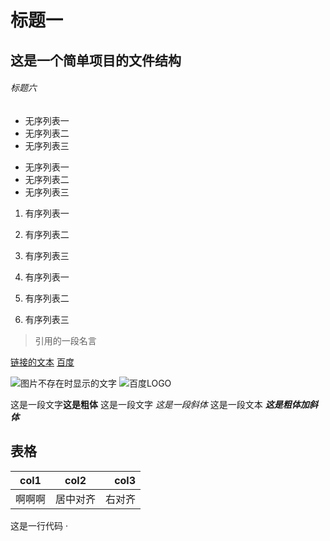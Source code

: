 # 标题一
## 这是一个简单项目的文件结构
###### 标题六

- 无序列表一
- 无序列表二
- 无序列表三

* 无序列表一
* 无序列表二
* 无序列表三

1. 有序列表一
2. 有序列表二
3. 有序列表三

1. 有序列表一
1. 有序列表二
1. 有序列表三

> 引用的一段名言

[链接的文本](链接的url)
[百度](http://www.baidu.com)

![图片不存在时显示的文字](图片的地址链接)
![百度LOGO](http://www.baidu.com)


这是一段文字**这是粗体** 这是一段文字 *这是一段斜体* 这是一段文本  ***这是粗体加斜体***

## 表格
| col1 | col2 | col3 |
| --- | :---: | ---: |
| 啊啊啊 | 居中对齐 | 右对齐 |

这是一行代码 ·<script>· 哈哈

···html
<!DOCTYPE html>
<html lang="en">
<meta charset="UTF-8">
<title>Title</title>
<body>

</body>
</html>

···
